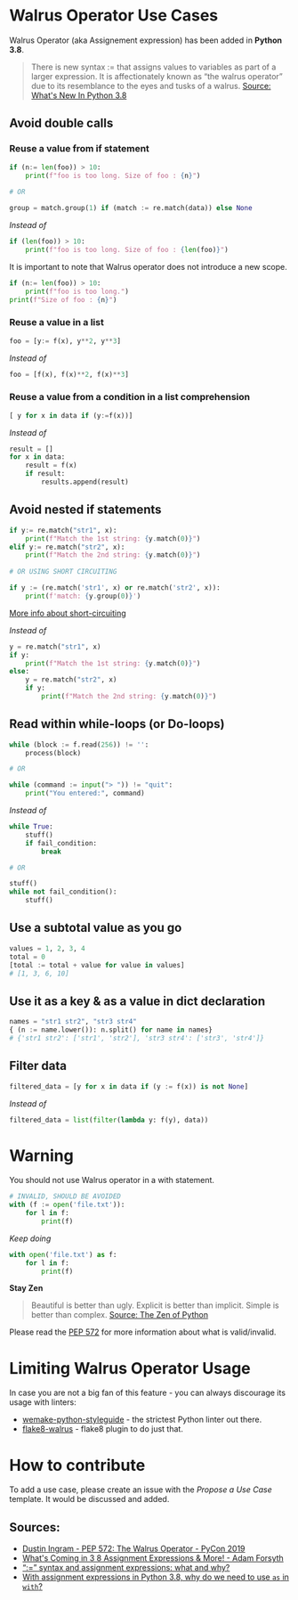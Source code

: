 # Walrus Operator Use Cases

Walrus Operator (aka Assignement expression) has been added in **Python 3.8**.

> There is new syntax := that assigns values to variables as part of a larger expression. It is affectionately known as “the walrus operator” due to its resemblance to the eyes and tusks of a walrus. [Source: What's New In Python 3.8](https://docs.python.org/3/whatsnew/3.8.html)

## Avoid double calls

### Reuse a value from if statement
```python
if (n:= len(foo)) > 10:
    print(f"foo is too long. Size of foo : {n}")
    
# OR

group = match.group(1) if (match := re.match(data)) else None
```
*Instead of*

```python
if (len(foo)) > 10:
    print(f"foo is too long. Size of foo : {len(foo)}")
```
It is important to note that Walrus operator does not introduce a new scope.

```python
if (n:= len(foo)) > 10:
    print(f"foo is too long.")
print(f"Size of foo : {n}")
```

### Reuse a value in a list

```python
foo = [y:= f(x), y**2, y**3]
```

*Instead of*

```python
foo = [f(x), f(x)**2, f(x)**3]
```

### Reuse a value from a condition in a list comprehension

```python
[ y for x in data if (y:=f(x))]
```
*Instead of*

```python
result = []
for x in data:
    result = f(x)
    if result:
        results.append(result)
```

## Avoid nested if statements

```python
if y:= re.match("str1", x):
    print(f"Match the 1st string: {y.match(0)}")
elif y:= re.match("str2", x):
    print(f"Match the 2nd string: {y.match(0)}")
    
# OR USING SHORT CIRCUITING

if y := (re.match('str1', x) or re.match('str2', x)):
    print(f'match: {y.group(0)}')
```
[More info about short-circuiting](https://stackoverflow.com/a/14892812/9515831)

*Instead of*
```python
y = re.match("str1", x)
if y:
    print(f"Match the 1st string: {y.match(0)}")
else:
    y = re.match("str2", x)
    if y:
        print(f"Match the 2nd string: {y.match(0)}")
```

## Read within while-loops (or Do-loops)

```python
while (block := f.read(256)) != '':
    process(block)

# OR

while (command := input("> ")) != "quit":
    print("You entered:", command)
```

*Instead of*

```python
while True:
    stuff()
    if fail_condition:
        break

# OR

stuff()
while not fail_condition():
    stuff()
```
## Use a subtotal value as you go

```python
values = 1, 2, 3, 4
total = 0
[total := total + value for value in values]
# [1, 3, 6, 10]
```

## Use it as a key & as a value in dict declaration

```python
names = "str1 str2", "str3 str4"
{ (n := name.lower()): n.split() for name in names}
# {'str1 str2': ['str1', 'str2'], 'str3 str4': ['str3', 'str4']}
```

## Filter data

```python
filtered_data = [y for x in data if (y := f(x)) is not None]
```
*Instead of*
```python
filtered_data = list(filter(lambda y: f(y), data))
```

# Warning

You should not use Walrus operator in a with statement.

```python
# INVALID, SHOULD BE AVOIDED
with (f := open('file.txt')):
    for l in f:
        print(f)
```

*Keep doing*

```python
with open('file.txt') as f:
    for l in f:
        print(f)
```

**Stay Zen**
> Beautiful is better than ugly.
> Explicit is better than implicit.
> Simple is better than complex.
> [Source: The Zen of Python](https://www.python.org/dev/peps/pep-0020/)

Please read the [PEP 572](https://www.python.org/dev/peps/pep-0572/) for more information about what is valid/invalid.

# Limiting Walrus Operator Usage

In case you are not a big fan of this feature - you can always discourage its usage with linters:

- [wemake-python-styleguide](https://github.com/wemake-services/wemake-python-styleguide) - the strictest Python linter out there.
- [flake8-walrus](https://github.com/asottile/flake8-walrus) - flake8 plugin to do just that.

# How to contribute

To add a use case, please create an issue with the *Propose a Use Case* template. It would be discussed and added.

## Sources:
* [Dustin Ingram - PEP 572: The Walrus Operator - PyCon 2019](https://www.youtube.com/watch?v=6uAvHOKofws)
* [What's Coming in 3 8 Assignment Expressions & More! - Adam Forsyth](https://www.youtube.com/watch?v=OtdQN24Z5MA)
* [“:=” syntax and assignment expressions: what and why?](https://stackoverflow.com/questions/50297704/syntax-and-assignment-expressions-what-and-why)
* [With assignment expressions in Python 3.8, why do we need to use `as` in `with`?](https://stackoverflow.com/questions/51385511/with-assignment-expressions-in-python-3-8-why-do-we-need-to-use-as-in-with)
